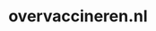 ---
layout: post
title:  "overvaccineren.nl"
internal_url:  "/dutchgov/overvaccineren.nl.html"
categories: dutchgov
---